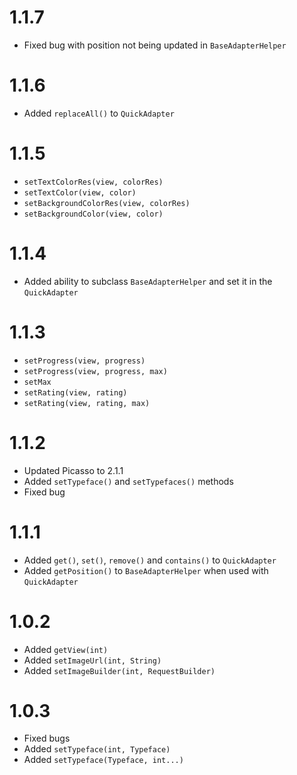 # 1.1.7
* Fixed bug with position not being updated in ```BaseAdapterHelper```

# 1.1.6
* Added ```replaceAll()``` to ```QuickAdapter```

# 1.1.5

* ```setTextColorRes(view, colorRes)```
* ```setTextColor(view, color)```
* ```setBackgroundColorRes(view, colorRes)```
* ```setBackgroundColor(view, color)```

# 1.1.4

* Added ability to subclass `BaseAdapterHelper` and set it in the `QuickAdapter`

# 1.1.3

* ```setProgress(view, progress)```
* ```setProgress(view, progress, max)```
* ```setMax```
* ```setRating(view, rating)```
* ```setRating(view, rating, max)```

# 1.1.2

* Updated Picasso to 2.1.1
* Added ```setTypeface()``` and ```setTypefaces()``` methods
* Fixed bug

# 1.1.1

* Added ```get()```, ```set()```, ```remove()``` and ```contains()``` to ```QuickAdapter```
* Added ```getPosition()``` to ```BaseAdapterHelper``` when used with ```QuickAdapter```

# 1.0.2

* Added ```getView(int)```
* Added ```setImageUrl(int, String)```
* Added ```setImageBuilder(int, RequestBuilder)```

# 1.0.3

* Fixed bugs
* Added ```setTypeface(int, Typeface)```
* Added ```setTypeface(Typeface, int...)```
